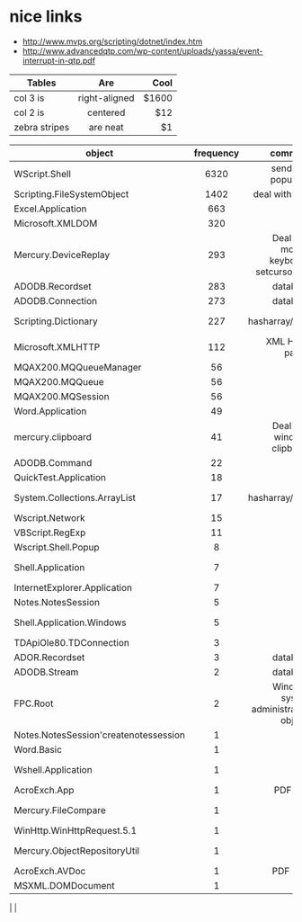 # nice links
* http://www.mvps.org/scripting/dotnet/index.htm
* http://www.advancedqtp.com/wp-content/uploads/yassa/event-interrupt-in-qtp.pdf

| Tables        | Are           | Cool  |
| ------------- |:-------------:| -----:|
| col 3 is      | right-aligned | $1600 |
| col 2 is      | centered      |   $12 |
| zebra stripes | are neat      |    $1 |

| object        | frequency     | comment          | Java alternative |
| ------------- |:-------------:| ------:          | ----------------:|
| WScript.Shell |6320           |sendkeys popuprun | LeanFT commands? |
|Scripting.FileSystemObject|1402|deal with files|NIO Files|
|Excel.Application|663||APACHE POI|
|Microsoft.XMLDOM|320||JAXB|
|Mercury.DeviceReplay|293|Deal with mouse, keyboard, setcursorpos|Java Robot|
|ADODB.Recordset|283|database|JDBC|
|ADODB.Connection|273|database|JDBC|
|Scripting.Dictionary|227|hasharray/map|hash/map collections|
|Microsoft.XMLHTTP|112|XML HTTP parser|Servlets|
|MQAX200.MQQueueManager|56||IBM MQueue client|
|MQAX200.MQQueue|56||IBM MQueue client|
|MQAX200.MQSession|56||IBM MQueue client|
|Word.Application|49||APACHE POI|
|mercury.clipboard|41|Deal with windows clipboard|AWT Clipboard|
|ADODB.Command|22||JDBC|
|QuickTest.Application|18||LeanFT commands|
|System.Collections.ArrayList|17|hasharray/map|hash/map collections|
|Wscript.Network|15||NIO|
|VBScript.RegExp|11||Java regex|
|Wscript.Shell.Popup|8||JAVA SWING|
|Shell.Application|7||Java Runtime/Procecss|
|InternetExplorer.Application|7||LeanFT / Webdriver|
|Notes.NotesSession|5||?|
|Shell.Application.Windows|5||LeanFT Windows objects|
|TDApiOle80.TDConnection|3||Use HP ALM REST|
|ADOR.Recordset|3|database|JDBC|
|ADODB.Stream|2|database|JDBC|
|FPC.Root|2|Windows system administration objects|?|
|Notes.NotesSession'createnotessession|1|||
|Word.Basic|1||
|Wshell.Application|1||Java Runtime/Procecss
|AcroExch.App|1|PDF files|?
|Mercury.FileCompare|1||java-diff-utils (Google)
|WinHttp.WinHttpRequest.5.1|1||HttpURLConnection
|Mercury.ObjectRepositoryUtil|1||LeanFT application map
|AcroExch.AVDoc|1|PDF Files|PDFBox
|MSXML.DOMDocument|1||
|
|

